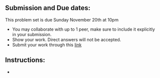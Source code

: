 ## Submission and Due dates:

This problem set is due Sunday November 20th at 10pm

- You may collaborate with up to 1 peer, make sure to include it explicitly in your submission.
- Show your work. Direct answers will not be accepted.
- Submit your work through this [link](tbd)

## Instructions:
- 